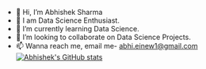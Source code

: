 - 👋 Hi, I’m Abhishek Sharma
- 👀 I am Data Science Enthusiast.
- 🌱 I’m currently learning Data Science.
- 💞️ I’m looking to collaborate on Data Science Projects.
- 📫 Wanna reach me, email me- abhi.einew1@gmail.com
[![Abhishek's GitHub stats](https://github-readme-stats.vercel.app/api?username=abhiimgk)](https://github.com/abhiimgk/github-readme-stats)
